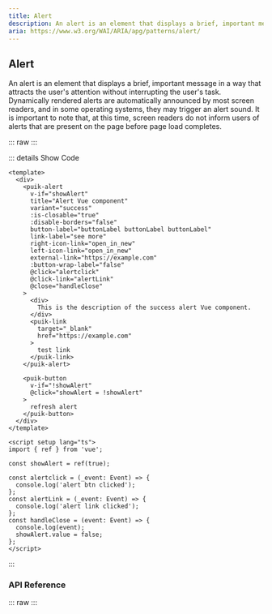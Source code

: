 ```yaml
---
title: Alert
description: An alert is an element that displays a brief, important message in a way that attracts the user's attention without interrupting the user's task. Dynamically rendered alerts are automatically announced by most screen readers, and in some operating systems, they may trigger an alert sound. It is important to note that, at this time, screen readers do not inform users of alerts that are present on the page before page load completes.
aria: https://www.w3.org/WAI/ARIA/apg/patterns/alert/
---
```

<script setup>
  import Alert from '@vitepress/components/Alert.vue';
  import DataAttributes from '@vitepress/components/DataAttributes.vue';
  import ComponentOverview from '@vitepress/components/ComponentOverview.vue';

  const attributes = [
    {
      prop: 'title',
      default: 'undefined',
      type: 'string',
      description: 'Sets the alert title',
      required: false
    },
    {
      prop: 'description',
      default: 'undefined',
      type: 'string',
      description: 'Sets the alert description (also exists as a default slot)',
      required: false
    },
    {
      prop: 'variant',
      default: 'success',
      type: 'PuikAlertVariants',
      details: `
export enum PuikAlertVariants {
  Success = 'success',
  Warning = 'warning',
  Danger = 'danger',
  Info = 'info'
}
      `,
      description: 'Sets the alert variant',
      required: false
    },
    {
      prop: 'isClosable',
      default: 'false',
      type: 'boolean',
      description: 'Displays a close button which emits a `close event` on click',
      required: false
    },
    {
      prop: 'disableBorders',
      default: 'false',
      type: 'boolean',
      description: 'Disables alert borders',
      required: false
    },
    {
      prop: 'buttonLabel',
      default: 'undefined',
      type: 'string',
      description: 'Label of the Action button',
      required: false
    },
    {
      prop: 'linkLabel',
      default: 'undefined',
      type: 'string',
      description: 'Label of the Link button',
      required: false
    },
    {
      prop: 'buttonWrapLabel',
      default: 'false',
      type: 'boolean',
      description: 'Sets the carriage return for label of Action and Link buttons',
      required: false
    },
    {
      prop: 'leftIconBtn',
      default: 'undefined',
      type: 'string',
      description: 'Sets icon on the left side of the Action button (from Material Symbols: https://fonts.google.com/icons)',
      required: false
    },
    {
      prop: 'rightIconBtn',
      default: 'undefined',
      type: 'string',
      description: 'Sets icon on the right side of the Action button (from Material Symbols: https://fonts.google.com/icons)',
      required: false
    },
    {
      prop: 'leftIconLink',
      default: 'undefined',
      type: 'string',
      description: 'Sets icon on the left side of the Link button (from Material Symbols: https://fonts.google.com/icons)',
      required: false
    },
    {
      prop: 'rightIconLink',
      default: 'undefined',
      type: 'string',
      description: 'Sets icon on the right side of the Link button (from Material Symbols: https://fonts.google.com/icons)',
      required: false
    },
    {
      prop: 'internalLink',
      default: 'undefined',
      type: 'string',
      description: 'Internal link for the Link button (use vue `router-link` under the hood)',
      required: false
    },
    {
      prop: 'externalLink',
      default: 'undefined',
      type: 'string',
      description: 'External link for the Link button (use a native `a` tag link under the hood)',
      required: false
    },
    {
      prop: 'ariaLive',
      default: 'polite',
      type: 'polite | assertive | off',
      description: 'Option for "aria-live" attribute',
      required: false
    },
    {
      prop: 'ariaLabelBtn',
      default: 'undefined',
      type: 'string',
      description: 'ARIA label for the Action button',
      required: false
    },
    {
      prop: 'ariaLabelLink',
      default: 'undefined',
      type: 'string',
      description: 'ARIA label for the Link button',
      required: false
    },
    {
      prop: 'dataTest',
      default: 'undefined',
      type: 'string',
      description: 'Sets the data-test attribute for the alert components `title-${dataTest}` `description-${dataTest}` `button-${dataTest}',
      required: false
    }
  ];
</script>

## Alert

An alert is an element that displays a brief, important message in a way that attracts the user's attention without interrupting the user's task. Dynamically rendered alerts are automatically announced by most screen readers, and in some operating systems, they may trigger an alert sound. It is important to note that, at this time, screen readers do not inform users of alerts that are present on the page before page load completes.

::: raw
<ComponentOverview>
  <Alert />
</ComponentOverview>
:::

::: details Show Code

```vue
<template>
  <div>
    <puik-alert
      v-if="showAlert"
      title="Alert Vue component"
      variant="success"
      :is-closable="true"
      :disable-borders="false"
      button-label="buttonLabel buttonLabel buttonLabel"
      link-label="see more"
      right-icon-link="open_in_new"
      left-icon-link="open_in_new"
      external-link="https://example.com"
      :button-wrap-label="false"
      @click="alertclick"
      @click-link="alertLink"
      @close="handleClose"
    >
      <div>
        This is the description of the success alert Vue component.
      </div>
      <puik-link
        target="_blank"
        href="https://example.com"
      >
        test link
      </puik-link>
    </puik-alert>

    <puik-button
      v-if="!showAlert"
      @click="showAlert = !showAlert"
    >
      refresh alert
    </puik-button>
  </div>
</template>

<script setup lang="ts">
import { ref } from 'vue';

const showAlert = ref(true);

const alertclick = (_event: Event) => {
  console.log('alert btn clicked');
};
const alertLink = (_event: Event) => {
  console.log('alert link clicked');
};
const handleClose = (event: Event) => {
  console.log(event);
  showAlert.value = false;
};
</script>
```

:::

### API Reference

::: raw
<DataAttributes :attributes="attributes" />
:::
